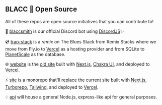 ## BLACC 🤝 Open Source

All of these repos are open source initiatives that you can contribute to!

🤖 [blaccsmith](https://github.com/blaccsmith/blaccsmith) is our official Discord bot using [DiscordJS](https://discordjs.guide/)✨

💿 [trap-stack](https://github.com/blaccsmith/trap-stack) is a _remix_ on The Blues Stack from Remix Stacks where we move from Fly.io to [Vercel](https://vercel.com/) as a hosting provider and from SQLite to [PlanetScale](https://planetscale.com/) as the database.

🌐 [website](https://github.com/blaccsmith/website) is the [old site](https://blacc.vercel.app/) built with [Next.js](https://nextjs.org/), [Chakra UI](https://chakra-ui.com/), and deployed to [Vercel](https://vercel.com/).

⚡️ [site](https://github.com/blaccsmith/site) is a monorepo that'll replace the current site built with [Next.js](https://nextjs.org/), [Turborepo](https://turborepo.org/), [Tailwind](https://tailwindcss.com/), and deployed to [Vercel](https://vercel.com/). 

💡 [api](https://github.com/blaccsmith/api) will house a general Node.js, express-like api for general purposes.
